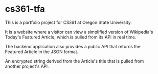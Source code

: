 # cs361-tfa

This is a portfolio project for CS361 at Oregon State University.

It is a website where a visitor can view a simplified version of Wikipedia's Today's Featured Article, which is pulled from its API in real time.

The backend application also provides a public API that returns the Featured Article in the JSON format.

An encrypted string derived from the Article's title that is pulled from another project's API.
